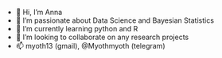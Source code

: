 - 👋 Hi, I’m Anna
- 💞️ I’m passionate about Data Science and Bayesian Statistics
- 🌱 I’m currently learning python and R
- 👀 I’m looking to collaborate on any research projects 
- 📫 myoth13 (gmail), @Myothmyoth (telegram)


<!---
Myoth13/Myoth13 is a ✨ special ✨ repository because its `README.md` (this file) appears on your GitHub profile.
You can click the Preview link to take a look at your changes.
--->

